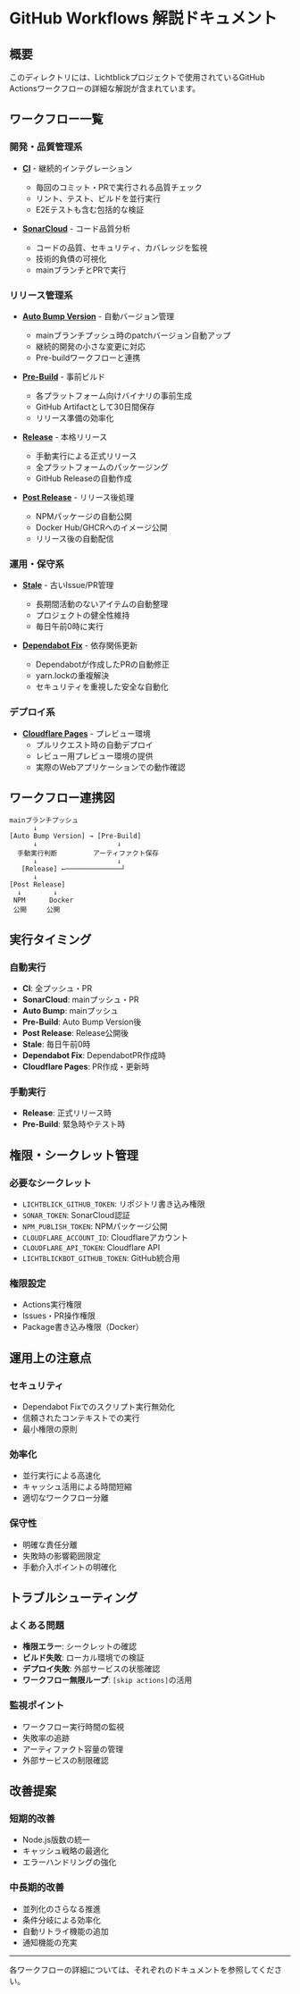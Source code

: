 # GitHub Workflows 解説ドキュメント

## 概要

このディレクトリには、Lichtblickプロジェクトで使用されているGitHub Actionsワークフローの詳細な解説が含まれています。

## ワークフロー一覧

### 開発・品質管理系

- **[CI](./ci.md)** - 継続的インテグレーション

  - 毎回のコミット・PRで実行される品質チェック
  - リント、テスト、ビルドを並行実行
  - E2Eテストも含む包括的な検証

- **[SonarCloud](./sonarqube.md)** - コード品質分析
  - コードの品質、セキュリティ、カバレッジを監視
  - 技術的負債の可視化
  - mainブランチとPRで実行

### リリース管理系

- **[Auto Bump Version](./bump-version.md)** - 自動バージョン管理

  - mainブランチプッシュ時のpatchバージョン自動アップ
  - 継続的開発の小さな変更に対応
  - Pre-buildワークフローと連携

- **[Pre-Build](./pre-build.md)** - 事前ビルド

  - 各プラットフォーム向けバイナリの事前生成
  - GitHub Artifactとして30日間保存
  - リリース準備の効率化

- **[Release](./release.md)** - 本格リリース

  - 手動実行による正式リリース
  - 全プラットフォームのパッケージング
  - GitHub Releaseの自動作成

- **[Post Release](./post-release.md)** - リリース後処理
  - NPMパッケージの自動公開
  - Docker Hub/GHCRへのイメージ公開
  - リリース後の自動配信

### 運用・保守系

- **[Stale](./stale.md)** - 古いIssue/PR管理

  - 長期間活動のないアイテムの自動整理
  - プロジェクトの健全性維持
  - 毎日午前0時に実行

- **[Dependabot Fix](./dependabot-fix.md)** - 依存関係更新
  - Dependabotが作成したPRの自動修正
  - yarn.lockの重複解決
  - セキュリティを重視した安全な自動化

### デプロイ系

- **[Cloudflare Pages](./cloudflare-pages.md)** - プレビュー環境
  - プルリクエスト時の自動デプロイ
  - レビュー用プレビュー環境の提供
  - 実際のWebアプリケーションでの動作確認

## ワークフロー連携図

```
mainブランチプッシュ
      ↓
[Auto Bump Version] → [Pre-Build]
      ↓                    ↓
  手動実行判断         アーティファクト保存
      ↓                    ↓
   [Release] ←──────────────┘
      ↓
[Post Release]
  ↓        ↓
 NPM      Docker
 公開     公開
```

## 実行タイミング

### 自動実行

- **CI**: 全プッシュ・PR
- **SonarCloud**: mainプッシュ・PR
- **Auto Bump**: mainプッシュ
- **Pre-Build**: Auto Bump Version後
- **Post Release**: Release公開後
- **Stale**: 毎日午前0時
- **Dependabot Fix**: DependabotPR作成時
- **Cloudflare Pages**: PR作成・更新時

### 手動実行

- **Release**: 正式リリース時
- **Pre-Build**: 緊急時やテスト時

## 権限・シークレット管理

### 必要なシークレット

- `LICHTBLICK_GITHUB_TOKEN`: リポジトリ書き込み権限
- `SONAR_TOKEN`: SonarCloud認証
- `NPM_PUBLISH_TOKEN`: NPMパッケージ公開
- `CLOUDFLARE_ACCOUNT_ID`: Cloudflareアカウント
- `CLOUDFLARE_API_TOKEN`: Cloudflare API
- `LICHTBLICKBOT_GITHUB_TOKEN`: GitHub統合用

### 権限設定

- Actions実行権限
- Issues・PR操作権限
- Package書き込み権限（Docker）

## 運用上の注意点

### セキュリティ

- Dependabot Fixでのスクリプト実行無効化
- 信頼されたコンテキストでの実行
- 最小権限の原則

### 効率化

- 並行実行による高速化
- キャッシュ活用による時間短縮
- 適切なワークフロー分離

### 保守性

- 明確な責任分離
- 失敗時の影響範囲限定
- 手動介入ポイントの明確化

## トラブルシューティング

### よくある問題

- **権限エラー**: シークレットの確認
- **ビルド失敗**: ローカル環境での検証
- **デプロイ失敗**: 外部サービスの状態確認
- **ワークフロー無限ループ**: `[skip actions]`の活用

### 監視ポイント

- ワークフロー実行時間の監視
- 失敗率の追跡
- アーティファクト容量の管理
- 外部サービスの制限確認

## 改善提案

### 短期的改善

- Node.js版数の統一
- キャッシュ戦略の最適化
- エラーハンドリングの強化

### 中長期的改善

- 並列化のさらなる推進
- 条件分岐による効率化
- 自動リトライ機能の追加
- 通知機能の充実

---

各ワークフローの詳細については、それぞれのドキュメントを参照してください。

